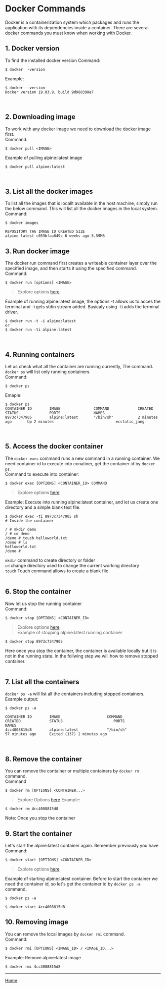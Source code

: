 # Docker Commands

Docker is a containerization system which packages and runs the application with its dependencies inside a container.
There are several docker commands you must know when working with Docker.

## 1. Docker version

To find the installed docker version
Command:

```shell
$ docker  -version
``` 

Example:

```shell
$ docker --version
Docker version 19.03.9, build 9d988398e7
```

<br>

## 2. Downloading image

To work with any docker image we need to download the docker image first.<br />
Command:

```shell
$ docker pull <IMAGE>
```

Example of pulling alpine:latest image

```shell
$ docker pull alpine:latest
```

<br>

## 3. List all the docker images

To list all the images that is locallt available in the host machine, simply run the below command. This will list all
the docker images in the local system.
<br />
Command:

```shell
$ docker images

REPOSITORY TAG IMAGE ID CREATED SIZE
alpine latest c059bfaa849c 6 weeks ago 5.59MB
```

## 3. Run docker image

The docker run command first creates a writeable container layer over the specified image, and then starts it using the
specified command.
<br>
Command:

```shell
$ docker run [options] <IMAGE>
```

> Explore options [here](https://docs.docker.com/engine/reference/run/)


Example of running alpine:latest image, the options -t allows us to acces the terminal and -i gets stdin stream added.
Basicaly using -ti adds the terminal driver.

```shell
$ docker run -t -i alpine:latest
or
$ docker run -ti alpine:latest
```

<br>

## 4. Running containers

Let us check what all the container are running currently, The command. `docker ps` will list only running containers
<br>
Command:

```shell
$ docker ps
```

Emaple:

```
$ docker ps
CONTAINER ID        IMAGE               COMMAND             CREATED             STATUS              PORTS               NAMES
8973c7347905        alpine:latest       "/bin/sh"           2 minutes ago       Up 2 minutes                            ecstatic_jang
```

<br />

## 5. Access the docker container

The `docker exec` command runs a new command in a running container. We need container id to execute into conatiner, get
the container id by `docker ps`.
<br />
Command to execute into container:

```shell
$ docker exec [OPTIONS] <CONTAINER_ID> COMMAND
```

> Explore options [here](https://docs.docker.com/engine/reference/commandline/exec/)

Example: Execute into running alpine:latest container, and let us create one directory and a simple blank text file.

```shell
$ docker exec -ti 8973c7347905 sh
# Inside the container

/ # mkdir demo
/ # cd demo
/demo # touch helloworld.txt
/demo # ls
helloworld.txt
/demo # 
```

`mkdir` command to create directory or folder<br />
`cd` change directory used to change the current working directory <br />
`touch` Touch command allows to create a blank file <br />
<br />

## 6. Stop the container

Now let us stop the running container
<br />
Command:

```shell
$ docker stop [OPTIONS] <CONTAINER_ID>
```

> Explore options [here](https://docs.docker.com/engine/reference/commandline/stop/)<br />
> Example of stopping alpine:latest running container

```shell
$ docker stop 8973c7347905
```

Here once you stop the container, the container is available locally but it is not in the running state. In the follwing
step we will how to remove stopped container.   
<br  />

## 7. List all the containers

`docker ps -a` will list all the containers including stopped containers.
<br/>
Example output:

```shell
$ docker ps -a

CONTAINER ID        IMAGE                     COMMAND                  CREATED             STATUS                       PORTS                                                 NAMES
4cc4008815d8        alpine:latest             "/bin/sh"                57 minutes ago      Exited (137) 2 minutes ago
```

<br />

## 8. Remove the container

You can remove the container or multiple containers by `docker rm` command.<br />
Command

```shell
$ docker rm [OPTIONS] <CONTAINER...>
```

> Explore Options [here](https://docs.docker.com/engine/reference/commandline/rm/)
> Example:

```shell
$ docker rm 4cc4008815d8
```

Note: Once you stop the container

## 9. Start the container

Let's start the alpine:latest container again. Remember previously you have
<br />
Command:

```shell
$ docker start [OPTIONS] <CONTAINER_ID>
```

> Explore options [here](https://docs.docker.com/engine/reference/commandline/start/)


Example of starting alpine:latest container. Before to start the container we need the container id, so let's get the
container id by `docker ps -a` command.

```shell
$ docker ps -a

$ docker start 4cc4008815d8
```

## 10. Removing image

You can remove the local images by `docker rmi` command.
<br />
Command:

```shell
$ docker rmi [OPTIONS] <IMAGE_ID> / <IMAGE_ID...>
```

Example: Remove alpine:latest image

```shell
$ docker rmi 4cc4008815d8
```

---
[Home](../README.md)